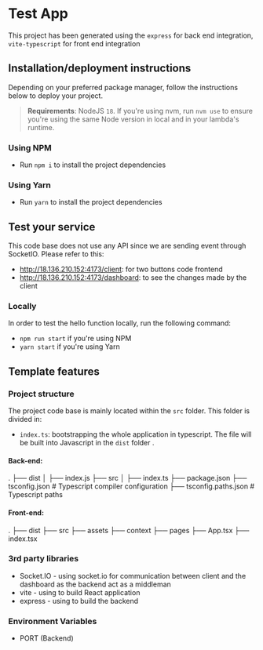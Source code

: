 # Test App

This project has been generated using the `express` for back end integration, `vite-typescript` for front end integration

## Installation/deployment instructions

Depending on your preferred package manager, follow the instructions below to deploy your project.

> **Requirements**: NodeJS `18`. If you're using nvm, run `nvm use` to ensure you're using the same Node version in local and in your lambda's runtime.

### Using NPM

- Run `npm i` to install the project dependencies

### Using Yarn

- Run `yarn` to install the project dependencies

## Test your service

This code base does not use any API since we are sending event through SocketIO. Please refer to this: 

- http://18.136.210.152:4173/client: for two buttons code frontend
- http://18.136.210.152:4173/dashboard: to see the changes made by the client

### Locally

In order to test the hello function locally, run the following command:

- `npm run start` if you're using NPM
- `yarn start` if you're using Yarn


## Template features

### Project structure

The project code base is mainly located within the `src` folder. This folder is divided in:

- `index.ts`: bootstrapping the whole application in typescript. The file will be built into Javascript in the `dist` folder .

#### Back-end:


.
├── dist
│   ├── index.js
├── src
│   ├── index.ts
├── package.json
├── tsconfig.json               # Typescript compiler configuration
├── tsconfig.paths.json         # Typescript paths


#### Front-end:


.
├── dist
├── src
├── assets
├── context
├── pages
├── App.tsx
├── index.tsx


### 3rd party libraries

- Socket.IO - using socket.io for communication between client and the dashboard as the backend act as a middleman
- vite - using to build React application
- express - using to build the backend

### Environment Variables

- PORT (Backend)